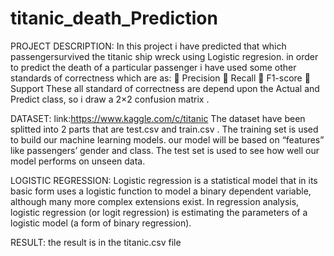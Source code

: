 # titanic_death_Prediction
PROJECT DESCRIPTION: In this project i have predicted that which passengersurvived the titanic ship wreck using Logistic regresion.
in order to predict the death of a particular passenger i have used some other standards of correctness which are as:  Precision  Recall  F1-score  Support These all standard of correctness are depend upon the Actual and Predict class, so i draw a 2×2 confusion matrix .

DATASET: link:https://www.kaggle.com/c/titanic
The dataset have been splitted into 2 parts that are test.csv and train.csv .
The training set is used to build our machine learning models. our model will be based on “features” like passengers’ gender and class. 
The test set is used to see how well our model performs on unseen data.


LOGISTIC REGRESSION:
Logistic regression is a statistical model that in its basic form uses a logistic function to model a binary dependent variable, although many more complex extensions exist. In regression analysis, logistic regression (or logit regression) is estimating the parameters of a logistic model (a form of binary regression).

RESULT:
the result is in the titanic.csv file
